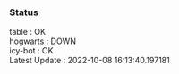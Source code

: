 ### Status


table : OK  
hogwarts : DOWN  
icy-bot : OK  
Latest Update : 2022-10-08 16:13:40.197181
